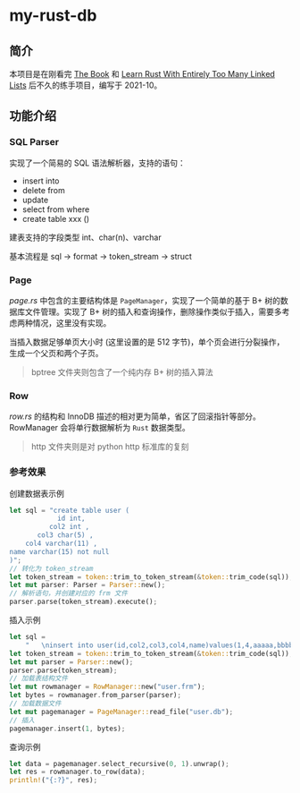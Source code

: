 # my-rust-db

## 简介

本项目是在刚看完 [The Book](https://rustwiki.org/zh-CN/book/) 和
[Learn Rust With Entirely Too Many Linked Lists](https://rust-unofficial.github.io/too-many-lists/)
后不久的练手项目，编写于 2021-10。

## 功能介绍

### SQL Parser

实现了一个简易的 SQL 语法解析器，支持的语句：

- insert into
- delete from
- update
- select from where
- create table xxx ()

建表支持的字段类型 int、char(n)、varchar

基本流程是 sql -> format -> token_stream -> struct

### Page

_page.rs_ 中包含的主要结构体是 `PageManager`，实现了一个简单的基于 B+ 树的数据库文件管理。实现了 B+
树的插入和查询操作，删除操作类似于插入，需要多考虑两种情况，这里没有实现。

当插入数据足够单页大小时 (这里设置的是 512 字节)，单个页会进行分裂操作，生成一个父页和两个子页。

> bptree 文件夹则包含了一个纯内存 B+ 树的插入算法

### Row

_row.rs_ 的结构和 InnoDB 描述的相对更为简单，省区了回滚指针等部分。RowManager 会将单行数据解析为 `Rust` 数据类型。

> http 文件夹则是对 python http 标准库的复刻

### 参考效果

创建数据表示例

```rs
let sql = "create table user (
            id int,
          col2 int ,
       col3 char(5) ,
    col4 varchar(11) ,
name varchar(15) not null
)";
// 转化为 token_stream
let token_stream = token::trim_to_token_stream(&token::trim_code(sql));
let mut parser: Parser = Parser::new();
// 解析语句，并创建对应的 frm 文件
parser.parse(token_stream).execute();
```

插入示例

```rs
let sql =
    "   \ninsert into user(id,col2,col3,col4,name)values(1,4,aaaaa,bbbb, cc)where id=1; ";
let token_stream = token::trim_to_token_stream(&token::trim_code(sql));
let mut parser = Parser::new();
parser.parse(token_stream);
// 加载表结构文件
let mut rowmanager = RowManager::new("user.frm");
let bytes = rowmanager.from_parser(parser);
// 加载数据文件
let mut pagemanager = PageManager::read_file("user.db");
// 插入
pagemanager.insert(1, bytes);
```

查询示例

```rs
let data = pagemanager.select_recursive(0, 1).unwrap();
let res = rowmanager.to_row(data);
println!("{:?}", res);
```
